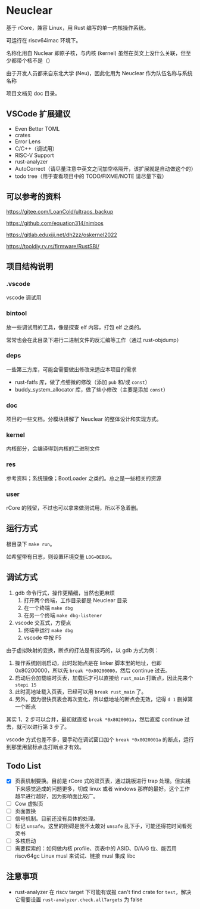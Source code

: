 # Neuclear

基于 rCore，兼容 Linux，用 Rust 编写的单一内核操作系统。

可运行在 riscv64imac 环境下。

名称化用自 Nuclear 即原子核，与内核 (kernel) 虽然在英文上没什么关联，但至少都带个核不是（）

由于开发人员都来自东北大学 (Neu)，因此化用为 Neuclear 作为队伍名称与系统名称

项目文档见 doc 目录。

## VSCode 扩展建议

- Even Better TOML
- crates
- Error Lens
- C/C++（调试用）
- RISC-V Support
- rust-analyzer
- AutoCorrect（请尽量注意中英文之间加空格隔开，该扩展就是自动做这个的）
- todo tree（用于查看项目中的 TODO/FIXME/NOTE 请尽量下载）

## 可以参考的资料

<https://gitee.com/LoanCold/ultraos_backup>

<https://github.com/equation314/nimbos>

<https://gitlab.eduxiji.net/dh2zz/oskernel2022>

<https://tooldiy.ry.rs/firmware/RustSBI/>

## 项目结构说明

### .vscode

vscode 调试用

### bintool

放一些调试用的工具，像是探查 elf 内容，打包 elf 之类的。

常常也会在此目录下进行二进制文件的反汇编等工作（通过 rust-objdump）

### deps

一些第三方库，可能会需要做出修改来适应本项目的需求

- rust-fatfs 库，做了点细微的修改（添加 `pub` 和/或 `const`）
- buddy_system_allocator 库，做了些小修改（主要是添加 `const`）

### doc

项目的一些文档。分模块讲解了 Neuclear 的整体设计和实现方式。

### kernel

内核部分，会编译得到内核的二进制文件

### res

参考资料；系统镜像；BootLoader 之类的。总之是一些相关的资源

### user

rCore 的残留，不过也可以拿来做测试用，所以不急着删。

## 运行方式

根目录下 `make run`。

如希望带有日志，则设置环境变量 `LOG=DEBUG`。

## 调试方式

1. gdb 命令行式，操作更精细，当然也更麻烦
   1. 打开两个终端，工作目录都是 Neuclear 目录
   2. 在一个终端 `make dbg`
   3. 在另一个终端 `make dbg-listener`
2. vscode 交互式，方便点
   1. 终端中运行 `make dbg`
   2. vscode 中按 F5

由于虚拟映射的变换，断点的打法是有技巧的，以 gdb 方式为例：

1. 操作系统刚刚启动，此时起始点是在 linker 脚本里的地址，也即 0x80200000，所以先 `break *0x80200000`，然后 continue 过去。
2. 启动后会加载临时页表，加载后才可以直接给 `rust_main` 打断点，因此先来个 `stepi 15`
3. 此时高地址载入页表，已经可以用 `break rust_main` 了。
4. 另外，因为很快页表会再次变化，所以低地址的断点会无效，记得 `d 1` 删掉第一个断点

其实 1、2 步可以合并，最初就直接 `break *0x8020001a`，然后直接 continue 过去，就可以进行第 3 步了。

vscode 方式也差不多，要手动在调试窗口加个 `break *0x8020001a` 的断点，运行到那里用鼠标点击打断点才有效。

## Todo List

- [x] 页表机制要换。目前是 rCore 式的双页表，通过跳板进行 trap 处理。但实践下来感觉造成的问题更多，切成 linux 或者 windows 那样的最好。这个工作越早进行越好，因为影响面比较广。
- [ ] Cow 虚拟页
- [ ] 页面置换
- [ ] 信号机制。目前还没有具体的处理。
- [ ] 标记 `unsafe`。这里的阻碍是我不太敢对 `unsafe` 乱下手，可能还得花时间看死灵书
- [ ] 多核启动
- [ ] 需要探索的：如何做内核 profile、页表中的 ASID、D/A/G 位、能否用 riscv64gc Linux musl 来试试、链接 musl 集成 libc

## 注意事项

- rust-analyzer 在 riscv target 下可能有误报 can't find crate for `test`，解决它需要设置 `rust-analyzer.check.allTargets` 为 false
